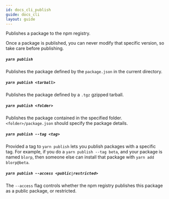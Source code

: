 ```yaml
---
id: docs_cli_publish
guide: docs_cli
layout: guide
---
```


<p class="lead">Publishes a package to the npm registry.</p>

Once a package is published, you can never modify that specific version, so take care before publishing.

##### `yarn publish`

Publishes the package defined by the `package.json` in the current directory.

##### `yarn publish <tarball>`

Publishes the package defined by a `.tgz` gzipped tarball.

##### `yarn publish <folder>`

Publishes the package contained in the specified folder. `<folder>/package.json` should specify the package details.

##### `yarn publish --tag <tag>`

Provided a tag to `yarn publish` lets you publish packages with a specific tag. For example, if you do a `yarn publish --tag beta`, and your package is named `blorp`, then someone else can install that package with `yarn add blorp@beta`.

##### `yarn publish --access <public|restricted>`

The `--access` flag controls whether the npm registry publishes this package as a public package, or restricted.
